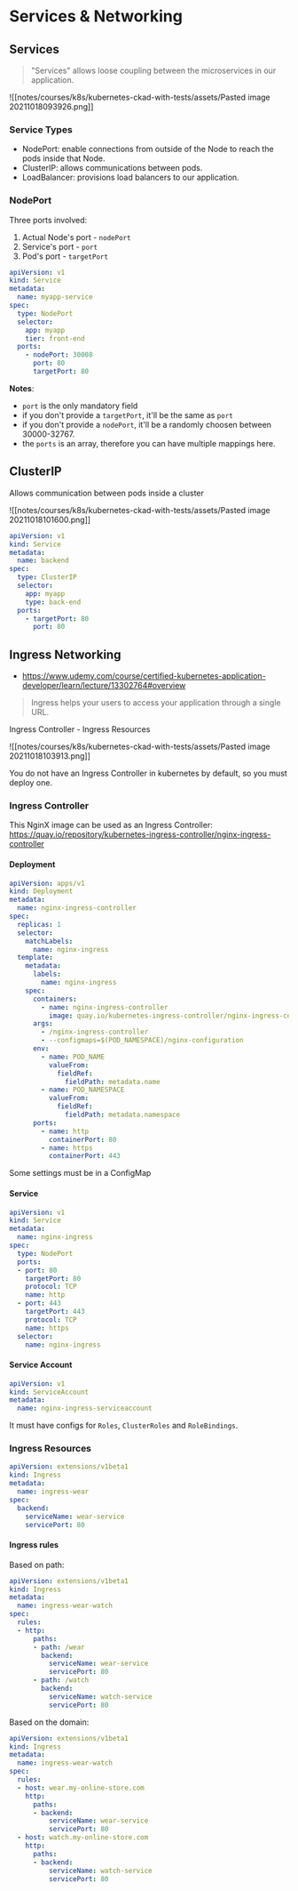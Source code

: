# Services & Networking

## Services

> "Services" allows loose coupling between the microservices in our application.

![[notes/courses/k8s/kubernetes-ckad-with-tests/assets/Pasted image 20211018093926.png]]


### Service Types

- NodePort: enable connections from outside of the Node to reach the pods inside that Node.
- ClusterIP: allows communications between pods.
- LoadBalancer: provisions load balancers to our application.


### NodePort

Three ports involved:

1. Actual Node's port - `nodePort`
2. Service's port - `port`
3. Pod's port - `targetPort`

```yaml
apiVersion: v1
kind: Service
metadata:
  name: myapp-service
spec:
  type: NodePort
  selector:
    app: myapp
    tier: front-end
  ports:
    - nodePort: 30008
      port: 80
      targetPort: 80
```

**Notes**:

- `port` is the only mandatory field
- if you don't provide a `targetPort`, it'll be the same as `port`
- if you don't provide a `nodePort`, it'll be a randomly choosen between 30000-32767.
- the `ports` is an array, therefore you can have multiple mappings here.


## ClusterIP

Allows communication between pods inside a cluster

![[notes/courses/k8s/kubernetes-ckad-with-tests/assets/Pasted image 20211018101600.png]]

```yaml
apiVersion: v1
kind: Service
metadata:
  name: backend
spec:
  type: ClusterIP
  selector:
    app: myapp
    type: back-end
  ports:
    - targetPort: 80
      port: 80
```


## Ingress Networking

- <https://www.udemy.com/course/certified-kubernetes-application-developer/learn/lecture/13302764#overview>

> Ingress helps your users to access your application through a single URL.

Ingress Controller - Ingress Resources

![[notes/courses/k8s/kubernetes-ckad-with-tests/assets/Pasted image 20211018103913.png]]

You do not have an Ingress Controller in kubernetes by default, so you must deploy one.

### Ingress Controller

This NginX image can be used as an Ingress Controller: <https://quay.io/repository/kubernetes-ingress-controller/nginx-ingress-controller>

#### Deployment

```yaml
apiVersion: apps/v1
kind: Deployment
metadata: 
  name: nginx-ingress-controller
spec:
  replicas: 1
  selector:
    matchLabels:
      name: nginx-ingress
  template:
    metadata:
      labels:
        name: nginx-ingress
    spec:
      containers:
        - name: nginx-ingress-controller
          image: quay.io/kubernetes-ingress-controller/nginx-ingress-controller:0.21.0
      args:
        - /nginx-ingress-controller
        - --configmaps=$(POD_NAMESPACE)/nginx-configuration
      env:
        - name: POD_NAME
          valueFrom:
            fieldRef:
              fieldPath: metadata.name
        - name: POD_NAMESPACE
          valueFrom:
            fieldRef:
              fieldPath: metadata.namespace
      ports:
        - name: http
          containerPort: 80
        - name: https
          containerPort: 443
```

Some settings must be in a ConfigMap


#### Service

```yaml
apiVersion: v1
kind: Service
metadata:
  name: nginx-ingress
spec:
  type: NodePort
  ports:
  - port: 80
    targetPort: 80
    protocol: TCP
    name: http
  - port: 443
    targetPort: 443
    protocol: TCP
    name: https
  selector:
    name: nginx-ingress
```


#### Service Account

```yaml
apiVersion: v1
kind: ServiceAccount
metadata:
  name: nginx-ingress-serviceaccount
```

It must have configs for `Roles`, `ClusterRoles` and `RoleBindings`.


### Ingress Resources


```yaml
apiVersion: extensions/v1beta1
kind: Ingress
metadata:
  name: ingress-wear
spec:
  backend:
    serviceName: wear-service
    servicePort: 80
```

#### Ingress rules

Based on path:
```yaml
apiVersion: extensions/v1beta1
kind: Ingress
metadata:
  name: ingress-wear-watch
spec:
  rules:
  - http:
      paths:
      - path: /wear
        backend:
          serviceName: wear-service
          servicePort: 80
      - path: /watch
        backend:
          serviceName: watch-service
          servicePort: 80
```

Based on the domain:
```yaml
apiVersion: extensions/v1beta1
kind: Ingress
metadata:
  name: ingress-wear-watch
spec:
  rules:
  - host: wear.my-online-store.com
    http:
      paths:
      - backend:
          serviceName: wear-service
          servicePort: 80
  - host: watch.my-online-store.com
    http:
      paths:
      - backend:
          serviceName: watch-service
          servicePort: 80
```

